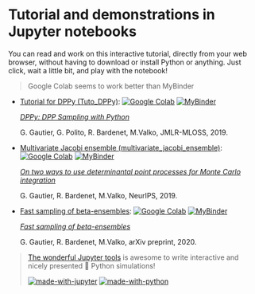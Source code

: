 # Tutorial and demonstrations in Jupyter notebooks

You can read and work on this interactive tutorial, directly from your web browser, without having to download or install Python or anything.
Just click, wait a little bit, and play with the notebook!

> Google Colab seems to work better than MyBinder

- [Tutorial for DPPy (Tuto_DPPy)](Tuto_DPPy.ipynb): [![Google Colab](https://badgen.net/badge/Launch/on%20Google%20Colab/blue?icon=terminal)](https://colab.research.google.com/github/guilgautier/DPPy/blob/master/notebooks/Tuto_DPPy.ipynb) [![MyBinder](https://mybinder.org/badge.svg)](https://mybinder.org/v2/gh/guilgautier/DPPy/master?filepath=notebooks%2FTuto_DPPy.ipynb)

    [*DPPy: DPP Sampling with Python*](http://jmlr.org/papers/v20/19-179.html)

    G. Gautier, G. Polito, R. Bardenet, M.Valko, JMLR-MLOSS, 2019.

- [Multivariate Jacobi ensemble (multivariate_jacobi_ensemble)](multivariate_jacobi_ensemble.ipynb): [![Google Colab](https://badgen.net/badge/Launch/on%20Google%20Colab/blue?icon=terminal)](https://colab.research.google.com/github/guilgautier/DPPy/blob/master/notebooks/multivariate_jacobi_ensemble.ipynb) [![MyBinder](https://mybinder.org/badge.svg)](https://mybinder.org/v2/gh/guilgautier/DPPy/master?filepath=notebooks%2Fmultivariate_jacobi_ensemble.ipynb)

    [*On two ways to use determinantal point processes for Monte Carlo integration*](https://papers.nips.cc/paper/8992-on-two-ways-to-use-determinantal-point-processes-for-monte-carlo-integration)

    G. Gautier, R. Bardenet, M.Valko, NeurIPS, 2019.

- [Fast sampling of beta-ensembles](fast_sampling_of_beta_ensembles.ipynb): [![Google Colab](https://badgen.net/badge/Launch/on%20Google%20Colab/blue?icon=terminal)](https://colab.research.google.com/github/guilgautier/DPPy/blob/master/notebooks/fast_sampling_of_beta_ensembles.ipynb) [![MyBinder](https://mybinder.org/badge.svg)](https://mybinder.org/v2/gh/guilgautier/DPPy/master?filepath=notebooks%2Ffast_sampling_of_beta_ensembles.ipynb)

    [*Fast sampling of beta-ensembles*](http://arxiv.org/abs/2003.02344)

    G. Gautier, R. Bardenet, M.Valko, arXiv preprint, 2020.

> [The wonderful Jupyter tools](http://jupyter.org/) is awesome to write interactive and nicely presented :snake: Python simulations!
>
> [![made-with-jupyter](https://img.shields.io/badge/Made%20with-Jupyter-1f425f.svg)](http://jupyter.org/) [![made-with-python](https://img.shields.io/badge/Made%20with-Python-1f425f.svg)](https://www.python.org/)

